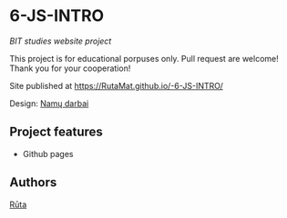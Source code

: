 # 6-JS-INTRO
_BIT studies website project_

This project is for educational porpuses only. Pull request are welcome! Thank you for your cooperation!

Site published at https://RutaMat.github.io/-6-JS-INTRO/

Design: [Namų darbai](https://docs.google.com/document/d/1UnM5MzO7KPf-atlz3HXPJN8XlaN37nlUJ7fp6GwvIZ8/edit#)

## Project features
- Github pages
## Authors
[Rūta](https://github.com/RutaMat/)

